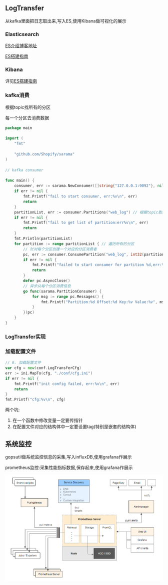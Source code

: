 ## LogTransfer

从kafka里面把日志取出来,写入ES,使用Kibana做可视化的展示

### Elasticsearch

[ES介绍博客地址](https://www.liwenzhou.com/posts/Go/go_elasticsearch/)

[ES搭建指南](https://docs.qq.com/doc/DTmZxQUdHeFRXU2dP)

### Kibana

详见[ES搭建指南](https://docs.qq.com/doc/DTmZxQUdHeFRXU2dP)

### kafka消费

根据topic找所有的分区

每一个分区去消费数据

```go
package main

import (
	"fmt"

	"github.com/Shopify/sarama"
)

// kafka consumer

func main() {
	consumer, err := sarama.NewConsumer([]string{"127.0.0.1:9092"}, nil)
	if err != nil {
		fmt.Printf("fail to start consumer, err:%v\n", err)
		return
	}
	partitionList, err := consumer.Partitions("web_log") // 根据topic取到所有的分区
	if err != nil {
		fmt.Printf("fail to get list of partition:err%v\n", err)
		return
	}
	fmt.Println(partitionList)
	for partition := range partitionList { // 遍历所有的分区
		// 针对每个分区创建一个对应的分区消费者
		pc, err := consumer.ConsumePartition("web_log", int32(partition), sarama.OffsetNewest)
		if err != nil {
			fmt.Printf("failed to start consumer for partition %d,err:%v\n", partition, err)
			return
		}
		defer pc.AsyncClose()
		// 异步从每个分区消费信息
		go func(sarama.PartitionConsumer) {
			for msg := range pc.Messages() {
				fmt.Printf("Partition:%d Offset:%d Key:%v Value:%v", msg.Partition, msg.Offset, msg.Key, msg.Value)
			}
		}(pc)
	}
}
```

### LogTransfer实现

### 加载配置文件

```go
// 0. 加载配置文件
var cfg = new(conf.LogTransferCfg)
err := ini.MapTo(cfg, "./conf/cfg.ini")
if err != nil {
	fmt.Printf("init config failed, err:%v\n", err)
	return
}
fmt.Printf("cfg:%v\n", cfg)
```

两个坑:

1. 在一个函数中修改变量一定要传指针
2. 在配置文件对应的结构体中一定要设置tag(特别是嵌套的结构体)





## 系统监控

gopsutil做系统监控信息的采集,写入influxDB,使用grafana作展示

prometheus监控:采集性能指标数据,保存起来,使用grafana作展示

![1569664389751](assets/1569664389751.png)
